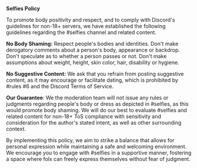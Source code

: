**Selfies Policy**

To promote body positivity and respect, and to comply with Discord's guidelines for non-18+ servers, we have established the following guidelines regarding the #selfies channel and related content.

**No Body Shaming:** Respect people's bodies and identities. Don't make derogatory comments about a person's body, appearance or backdrop. Don't speculate as to whether a person passes or not. Don't make assumptions about weight, height, skin color, hair, disability or hygiene.

**No Suggestive Content:** We ask that you refrain from posting suggestive content, as it may encourage or facilitate dating, which is prohibited by #rules #6 and the Discord Terms of Service.

**Our Guarantee**: We the moderation team will not issue any rules or judgments regarding people's body or dress as depicted in #selfies, as this would promote body shaming. We will do our best to evaluate #selfies and related content for non-18+ ToS compliance with sensitivity and consideration for the author's stated intent, as well as other surrounding context.

By implementing this policy, we aim to strike a balance that allows for personal expression while maintaining a safe and welcoming environment. We encourage you to engage with #selfies in a supportive manner, fostering a space where folx can freely express themselves without fear of judgment.
